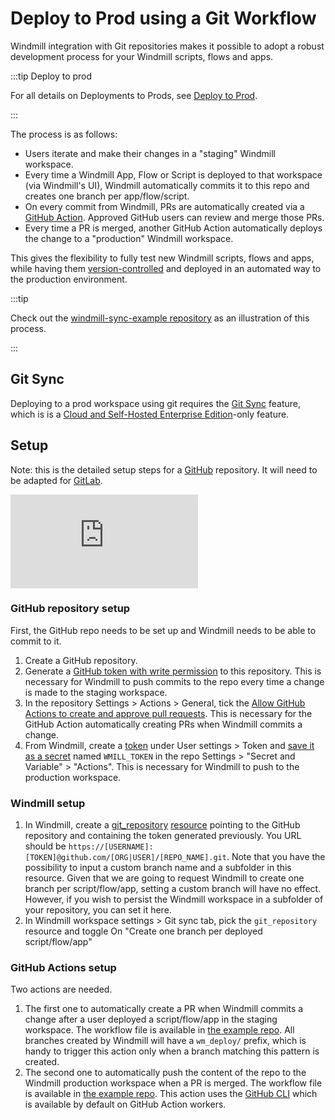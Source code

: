 # Deploy to Prod using a Git Workflow

Windmill integration with Git repositories makes it possible to adopt a robust development process for your Windmill scripts, flows and apps.

:::tip Deploy to prod

For all details on Deployments to Prods, see [Deploy to Prod](../../advanced/12_deploy_to_prod/index.mdx).

:::

The process is as follows:
- Users iterate and make their changes in a "staging" Windmill workspace.
- Every time a Windmill App, Flow or Script is deployed to that workspace (via Windmill's UI), Windmill automatically commits it to this repo and creates one branch per app/flow/script.
- On every commit from Windmill, PRs are automatically created via a [GitHub Action](https://docs.github.com/en/actions). Approved GitHub users can review and merge those PRs.
- Every time a PR is merged, another GitHub Action automatically deploys the change to a "production" Windmill workspace.

This gives the flexibility to fully test new Windmill scripts, flows and apps, while having them [version-controlled](../13_version_control/index.mdx) and deployed in an automated way to the production environment.


:::tip

Check out the [windmill-sync-example repository](https://github.com/windmill-labs/windmill-sync-example) as an illustration of this process.

:::

## Git Sync

Deploying to a prod workspace using git requires the [Git Sync](../11_git_sync/index.mdx) feature, which is is a [Cloud and Self-Hosted Enterprise Edition](/pricing)-only feature.

## Setup

Note: this is the detailed setup steps for a [GitHub](https://github.com/) repository. It will need to be adapted for [GitLab](https://about.gitlab.com/).

<iframe
	style={{ aspectRatio: '16/9' }}
	src="https://www.youtube.com/embed/0ZoMBXJOgGU?vq=hd1080"
	title="Deploy to a Prod Workspace using a Git Workflow"
	frameBorder="0"
	allow="accelerometer; autoplay; clipboard-write; encrypted-media; gyroscope; picture-in-picture; web-share"
	allowFullScreen
	className="border-2 rounded-xl object-cover w-full dark:border-gray-800"
></iframe>

### GitHub repository setup

First, the GitHub repo needs to be set up and Windmill needs to be able to commit to it. 

1. Create a GitHub repository.
1. Generate a [GitHub token with write permission](https://docs.github.com/en/authentication/keeping-your-account-and-data-secure/managing-your-personal-access-tokens#creating-a-fine-grained-personal-access-token) to this repository. This is necessary for Windmill to push commits to the repo every time a change is made to the staging workspace.
1. In the repository Settings > Actions > General, tick the [Allow GitHub Actions to create and approve pull requests](https://docs.github.com/en/enterprise-server@3.10/repositories/managing-your-repositorys-settings-and-features/enabling-features-for-your-repository/managing-github-actions-settings-for-a-repository#preventing-github-actions-from-creating-or-approving-pull-requests). This is necessary for the GitHub Action automatically creating PRs when Windmill commits a change.
2. From Windmill, create a [token](../../core_concepts/4_webhooks/index.mdx#user-token) under User settings > Token and [save it as a secret](https://docs.github.com/en/actions/security-guides/using-secrets-in-github-actions#creating-secrets-for-a-repository) named `WMILL_TOKEN` in the repo Settings > "Secret and Variable" > "Actions". This is necessary for Windmill to push to the production workspace.

### Windmill setup

1. In Windmill, create a [git_repository](https://hub.windmill.dev/resource_types/135/git_repository) [resource](../../core_concepts/3_resources_and_types/index.mdx) pointing to the GitHub repository and containing the token generated previously. You URL should be `https://[USERNAME]:[TOKEN]@github.com/[ORG|USER]/[REPO_NAME].git`. Note that you have the possibility to input a custom branch name and a subfolder in this resource. Given that we are going to request Windmill to create one branch per script/flow/app, setting a custom branch will have no effect. However, if you wish to persist the Windmill workspace in a subfolder of your repository, you can set it here.
2. In Windmill workspace settings > Git sync tab, pick the `git_repository` resource and toggle On "Create one branch per deployed script/flow/app"

### GitHub Actions setup

Two actions are needed.

1. The first one to automatically create a PR when Windmill commits a change after a user deployed a script/flow/app in the staging workspace. The workflow file is available in [the example repo](https://github.com/windmill-labs/windmill-sync-example/blob/main/.github/workflows/open-pr-on-commit.yaml). All branches created by Windmill will have a `wm_deploy/` prefix, which is handy to trigger this action only when a branch matching this pattern is created.
1. The second one to automatically push the content of the repo to the Windmill production workspace when a PR is merged. The workflow file is available in [the example repo](https://github.com/windmill-labs/windmill-sync-example/blob/main/.github/workflows/push-on-merge.yaml). This action uses the [GitHub CLI](https://cli.github.com/) which is available by default on GitHub Action workers.